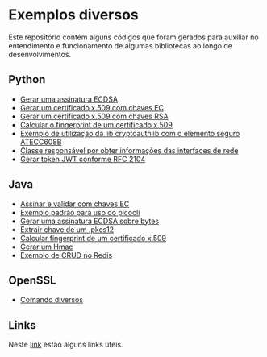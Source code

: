 # Exemplos diversos

Este repositório contém alguns códigos que foram gerados para auxiliar no entendimento e funcionamento de algumas bibliotecas ao longo de desenvolvimentos.


## Python

- [Gerar uma assinatura ECDSA](Python/Assinatura-ECDSA.py)
- [Gerar um certificado x.509 com chaves EC](Python/certificado-x509-EC.py)
- [Gerar um certificado x.509 com chaves RSA](Python/certificado-x509-RSA.py)
- [Calcular o  fingerprint de um certificado x.509](Python/fingerprint-x509-base64URL.py)
- [Exemplo de utilização da lib cryptoauthlib com o elemento seguro ATECC608B](Python/secure-element-atecc608.py)
- [Classe responsável por obter informações das interfaces de rede](Python/networks-interfaces-names-ip.py)
- [Gerar token JWT conforme RFC 2104](Python/generate_jwt_according_rfc.py)

## Java

- [Assinar e validar com chaves EC](Java/assinar_validar_EC.java)
- [Exemplo padrão para uso do picocli](Java/DefaultPicoCli.java)
- [Gerar uma assinatura ECDSA sobre bytes](Java/ECDSAExample.java)
- [Extrair chave de um .pkcs12](Java/ExtrairKey.java)
- [Calcular fingerprint de um certificado x.509](Java/FingerprintBase64URL.java)
- [Gerar um Hmac](Java/Hmac256.java)
- [Exemplo de CRUD no Redis](Java/RedisClient.java)

## OpenSSL

- [Comando diversos](/Openssl/openssl_examples.md)

## Links

Neste [link](https://hero.page/dashboard/edit/sNuhjE2MscUQZtaZXJbK) estão alguns links úteis.